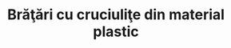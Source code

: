 ---
layout: post
title: "Brăţări cu cruciuliţe din material plastic"
description: "Brăţări cu cruciuliţe din material plastic."
img: "/assets/img/bratari-cu-cruciulite-din-material-plastic.jpg"
img2: "/assets/img/bratari-triclor-cuvinte-pozitive-2.jpg"
sizes: "copii/adulti"
colors: "toate culorile"
price: "6 RON /buc"
vertical: true
---
